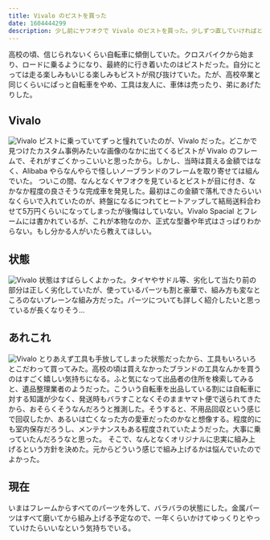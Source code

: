 ```yaml
---
title: Vivalo のピストを買った
date: 1604444299
description: 少し前にヤフオクで Vivalo のピストを買った。少しずつ直していければと思っている。
---
```

高校の頃、信じられないくらい自転車に傾倒していた。クロスバイクから始まり、ロードに乗るようになり、最終的に行き着いたのはピストだった。自分にとっては走る楽しみもいじる楽しみもピストが飛び抜けていた。たが、高校卒業と同じくらいにぱっと自転車をやめ、工具は友人に、車体は売ったり、弟にあげたりした。

## Vivalo
![Vivalo](/2020-11-04/1.jpg)
ピストに乗っていてずっと憧れていたのが、Vivalo だった。どこかで見つけたカスタム事例みたいな画像のなかに出てくるピストが Vivalo のフレームで、それがすごくかっこいいと思ったから。しかし、当時は買える金額ではなく、Alibaba やらなんやらで怪しいノーブランドのフレームを取り寄せては組んでいた。
ついこの間、なんとなくヤフオクを見ているとピストが目に付き、なかなか程度の良さそうな完成車を発見した。最初はこの金額で落札できたらいいなくらいで入れていたのが、終盤になるにつれてヒートアップして結局送料合わせて5万円くらいになってしまったが後悔はしていない。Vivalo Spacial とフレームには書かれているが、これが本物なのか、正式な型番や年式はさっぱりわからない。もし分かる人がいたら教えてほしい。

## 状態
![Vivalo](/2020-11-04/2.jpg)
状態はすばらしくよかった。タイヤやサドル等、劣化して当たり前の部分は正しく劣化していたが、使っているパーツも割と豪華で、組み方も変なところのないプレーンな組み方だった。パーツについても詳しく紹介したいと思っているが長くなりそう...

## あれこれ
![Vivalo](/2020-11-04/3.jpg)
とりあえず工具も手放してしまった状態だったから、工具もいろいろとこだわって買ってみた。高校の頃は買えなかったブランドの工具なんかを買うのはすごく嬉しい気持ちになる。ふと気になって出品者の住所を検索してみると、遺品整理業者のようだった。こういう自転車を出品している割には自転車に対する知識が少なく、発送時もバラすことなくそのままヤマト便で送られてきたから、おそらくそうなんだろうと推測した。そうすると、不用品回収という感じで回収したか、あるいは亡くなった方の愛車だったのかなと想像する。程度的にも室内保存だろうし、メンテナンスもある程度されていたようだった。大事に乗っていたんだろうなと思った。
そこで、なんとなくオリジナルに忠実に組み上げるという方針を決めた。元からどういう感じで組み上げるかは悩んでいたのでよかった。

## 現在
いまはフレームからすべてのパーツを外して、バラバラの状態にした。金属パーツはすべて磨いてから組み上げる予定なので、一年くらいかけてゆっくりとやっていけたらいいなという気持ちでいる。